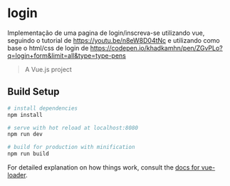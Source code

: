 # login
Implementação de uma pagina de login/inscreva-se utilizando vue, seguindo o
tutorial de https://youtu.be/n8eW8D04tNc e utilizando como base o html/css de login 
de https://codepen.io/khadkamhn/pen/ZGvPLo?q=login+form&limit=all&type=type-pens


> A Vue.js project

## Build Setup

``` bash
# install dependencies
npm install

# serve with hot reload at localhost:8080
npm run dev

# build for production with minification
npm run build
```

For detailed explanation on how things work, consult the [docs for vue-loader](http://vuejs.github.io/vue-loader).

